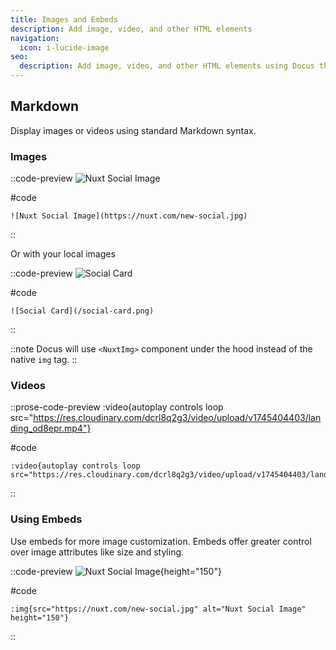 ```yaml
---
title: Images and Embeds
description: Add image, video, and other HTML elements
navigation:
  icon: i-lucide-image
seo:
  description: Add image, video, and other HTML elements using Docus theme
---
```


## Markdown

Display images or videos using standard Markdown syntax.

### Images

::code-preview
![Nuxt Social Image](https://nuxt.com/new-social.jpg)

#code
```mdc
![Nuxt Social Image](https://nuxt.com/new-social.jpg)
```
::

Or with your local images

::code-preview
![Social Card](/social-card.png)

#code
```mdc
![Social Card](/social-card.png)
```
::

::note
Docus will use `<NuxtImg>` component under the hood instead of the native `img` tag.
::

### Videos

::prose-code-preview
:video{autoplay controls loop src="https://res.cloudinary.com/dcrl8q2g3/video/upload/v1745404403/landing_od8epr.mp4"}
 

#code
```mdc
:video{autoplay controls loop src="https://res.cloudinary.com/dcrl8q2g3/video/upload/v1745404403/landing_od8epr.mp4"}
```
::

### Using Embeds

Use embeds for more image customization. Embeds offer greater control over image attributes like size and styling.

::code-preview
![Nuxt Social Image](https://nuxt.com/new-social.jpg){height="150"}

#code
```mdc
:img{src="https://nuxt.com/new-social.jpg" alt="Nuxt Social Image" height="150"}
```
::
